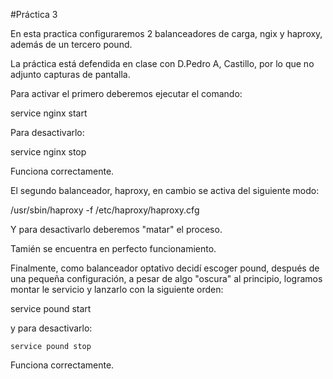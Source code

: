 #Práctica 3

En esta practica configuraremos 2 balanceadores de carga, ngix y haproxy, además de un tercero pound.

La práctica está defendida en clase con D.Pedro A, Castillo, por lo que no adjunto capturas de pantalla.

Para activar el primero deberemos ejecutar el comando:

  service nginx start

Para desactivarlo:

  service nginx stop

Funciona correctamente.

El segundo balanceador, haproxy, en cambio se activa del siguiente modo:

  /usr/sbin/haproxy -f /etc/haproxy/haproxy.cfg

Y para desactivarlo deberemos "matar" el proceso.

Tamién se encuentra en perfecto funcionamiento.

Finalmente, como balanceador optativo decidí escoger pound, después de una pequeña configuración, a pesar de algo "oscura" al principio, logramos montar le servicio y lanzarlo con la siguiente orden:

  service pound start

y para desactivarlo:

    service pound stop

  Funciona correctamente.

